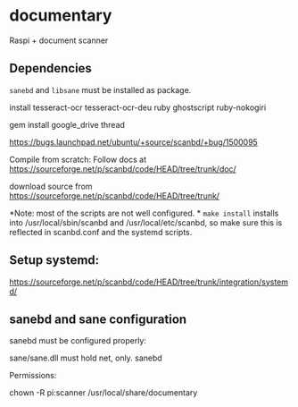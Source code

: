 # documentary
Raspi + document scanner

## Dependencies
```sanebd``` and ```libsane``` must be installed as package.

install tesseract-ocr tesseract-ocr-deu ruby ghostscript ruby-nokogiri

gem install google_drive thread

https://bugs.launchpad.net/ubuntu/+source/scanbd/+bug/1500095

Compile from scratch:
Follow docs at
https://sourceforge.net/p/scanbd/code/HEAD/tree/trunk/doc/

download source from https://sourceforge.net/p/scanbd/code/HEAD/tree/trunk/

*Note: most of the scripts are not well configured. *
```make install``` installs into /usr/local/sbin/scanbd and /usr/local/etc/scanbd,
so make sure this is reflected in scanbd.conf and the systemd scripts.

## Setup systemd:

https://sourceforge.net/p/scanbd/code/HEAD/tree/trunk/integration/systemd/

## sanebd and sane configuration
sanebd must be configured properly:

sane/sane.dll must hold net, only.
sanebd


Permissions:

chown -R pi:scanner /usr/local/share/documentary

